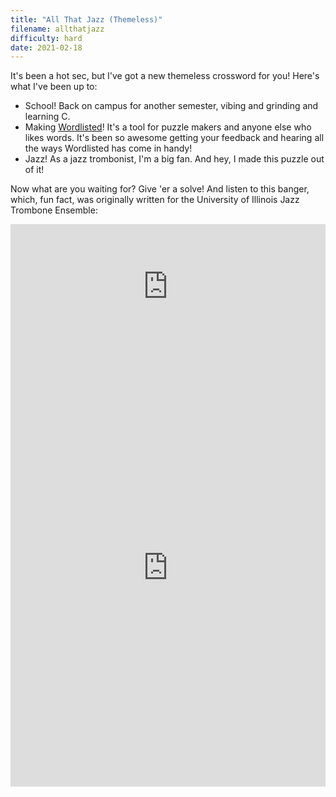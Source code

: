 ```yaml
---
title: "All That Jazz (Themeless)"
filename: allthatjazz
difficulty: hard
date: 2021-02-18
---
```


It's been a hot sec, but I've got a new themeless crossword for you! Here's what I've been up to:

- School! Back on campus for another semester, vibing and grinding and learning C.
- Making [Wordlisted](https://aaronson.org/wordlisted/)! It's a tool for puzzle makers and anyone else who likes words. It's been so awesome getting your feedback and hearing all the ways Wordlisted has come in handy!
- Jazz! As a jazz trombonist, I'm a big fan. And hey, I made this puzzle out of it!

Now what are you waiting for? Give 'er a solve! And listen to this banger, which, fun fact, was originally written for the University of Illinois Jazz Trombone Ensemble:<br/>

<iframe width="100%" height="200px" src="https://www.youtube.com/embed/GFqi6nxEY60" frameborder="0" allow="accelerometer; autoplay; clipboard-write; encrypted-media; gyroscope; picture-in-picture" allowfullscreen></iframe><br/>

<iframe height="700" width="100%" allowfullscreen="true" style="border:none;width: 100% !important;position: static;display: block !important;margin: 0 !important;"  name="80a395d458cc73db445abfa4d939b092b4a474d001c5431bf80bbf61485a14ea" src="https://amuselabs.com/pmm/crossword?id=2ca7267f&set=80a395d458cc73db445abfa4d939b092b4a474d001c5431bf80bbf61485a14ea&embed=1"></iframe>